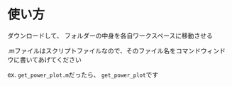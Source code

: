 # 使い方
ダウンロードして、
フォルダーの中身を各自ワークスペースに移動させる

.mファイルはスクリプトファイルなので、そのファイル名をコマンドウィンドウに書いてあげてください

ex. `get_power_plot.m`だったら、 `get_power_plot`です
